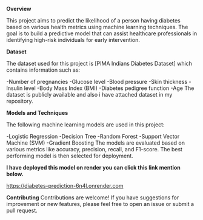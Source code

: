 **Overview**


This project aims to predict the likelihood of a person having diabetes based on various health metrics using machine learning techniques. The goal is to build a predictive model that can assist healthcare professionals in identifying high-risk individuals for early intervention.

**Dataset**


The dataset used for this project is [PIMA Indians Diabetes Dataset] which contains information such as:

-Number of pregnancies
-Glucose level
-Blood pressure
-Skin thickness
-Insulin level
-Body Mass Index (BMI)
-Diabetes pedigree function
-Age
The dataset is publicly available and also i have attached dataset in my repository.


**Models and Techniques**

The following machine learning models are used in this project:

-Logistic Regression
-Decision Tree
-Random Forest
-Support Vector Machine (SVM)
-Gradient Boosting
The models are evaluated based on various metrics like accuracy, precision, recall, and F1-score. The best performing model is then selected for deployment.

**I have deployed this model on render you can click this link mention below.**

https://diabetes-prediction-6n4l.onrender.com

**Contributing**
Contributions are welcome! If you have suggestions for improvement or new features, please feel free to open an issue or submit a pull request.


